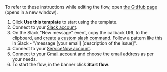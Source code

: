 To refer to these instructions while editing the flow, open [the GitHub page](https://github.com/ot4i/app-connect-templates/blob/main/resources/markdown/Open%20a%20ticket%20on%20ServiceNow%20from%20an%20identified%20issue%20in%20Slack%20and%20send%20an%20email%20using%20Gmail_instructions.md) (opens in a new window).

1. Click **Use this template** to start using the template.
1. Connect to your [Slack account](http://ibm.biz/aasslack).
1. On the Slack "New message" event, copy the callback URL to the clipboard, and [create a custom slash command](http://ibm.biz/aasslack#considerations). Follow a pattern like this in Slack - "/message [your email] [description of the issue]".
1. Connect to your [ServiceNow account](http://ibm.biz/aasservicenow).
1. Connect to your [Gmail account](http://ibm.biz/aasgmail) and choose the email address as per your needs.
1. To start the flow, in the banner click **Start flow**.
